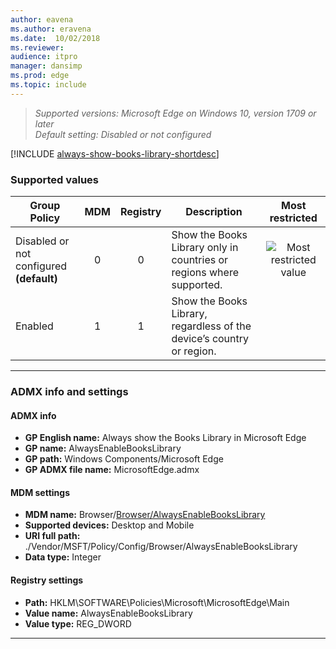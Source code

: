 ```yaml
---
author: eavena
ms.author: eravena
ms.date:  10/02/2018
ms.reviewer: 
audience: itpromanager: dansimp
ms.prod: edge
ms.topic: include
---
```


<!-- ## Always show the Books Library in Microsoft Edge -->
>*Supported versions: Microsoft Edge on Windows 10, version 1709 or later*<br>
>*Default setting:  Disabled or not configured*

[!INCLUDE [always-show-books-library-shortdesc](../shortdesc/always-show-books-library-shortdesc.md)]

### Supported values

|                Group Policy                 | MDM | Registry |                              Description                              |                 Most restricted                  |
|---------------------------------------------|:---:|:--------:|-----------------------------------------------------------------------|:------------------------------------------------:|
| Disabled or not configured<br>**(default)** |  0  |    0     | Show the Books Library only in countries or regions where supported.  | ![Most restricted value](../images/check-gn.png) |
|                   Enabled                   |  1  |    1     | Show the Books Library, regardless of the device’s country or region. |                                                  |

---
### ADMX info and settings

#### ADMX info
- **GP English name:** Always show the Books Library in Microsoft Edge
- **GP name:** AlwaysEnableBooksLibrary
- **GP path:** Windows Components/Microsoft Edge
- **GP ADMX file name:** MicrosoftEdge.admx

#### MDM settings
- **MDM name:** Browser/[Browser/AlwaysEnableBooksLibrary](/windows/client-management/mdm/policy-csp-browser#browser-alwaysenablebookslibrary)
- **Supported devices:** Desktop and Mobile
- **URI full path:** ./Vendor/MSFT/Policy/Config/Browser/AlwaysEnableBooksLibrary
- **Data type:** Integer

#### Registry settings
- **Path:** HKLM\SOFTWARE\Policies\Microsoft\MicrosoftEdge\Main
- **Value name:** AlwaysEnableBooksLibrary
- **Value type:** REG_DWORD

<hr>